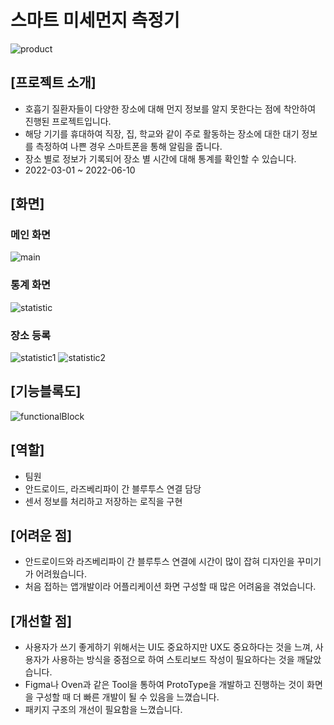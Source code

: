 # 스마트 미세먼지 측정기

![product](img/image05.png)

## [프로젝트 소개]

- 호흡기 질환자들이 다양한 장소에 대해 먼지 정보를 알지 못한다는 점에 착안하여 진행된 프로젝트입니다.
- 해당 기기를 휴대하여 직장, 집, 학교와 같이 주로 활동하는 장소에 대한 대기 정보를 측정하여 나쁜 경우 스마트폰을 통해 알림을 줍니다.
- 장소 별로 정보가 기록되어 장소 별 시간에 대해 통계를 확인할 수 있습니다.
- 2022-03-01 ~ 2022-06-10

## [화면]

### 메인 화면
![main](img/image04.png)

### 통계 화면
![statistic](img/image01.png)

### 장소 등록
![statistic1](img/image03.png) 
![statistic2](img/image02.png)

## [기능블록도]

![functionalBlock](img/image06.png)

## [역할]

- 팀원
- 안드로이드, 라즈베리파이 간 블루투스 연결 담당
- 센서 정보를 처리하고 저장하는 로직을 구현

## [어려운 점]

- 안드로이드와 라즈베리파이 간 블루투스 연결에 시간이 많이 잡혀 디자인을 꾸미기가 어려웠습니다.
- 처음 접하는 앱개발이라 어플리케이션 화면 구성할 때 많은 어려움을 겪었습니다.

## [개선할 점]

- 사용자가 쓰기 좋게하기 위해서는 UI도 중요하지만 UX도 중요하다는 것을 느껴, 사용자가 사용하는 방식을 중점으로 하여 스토리보드 작성이 필요하다는 것을 깨달았습니다.
- Figma나 Oven과 같은 Tool을 통하여 ProtoType을 개발하고 진행하는 것이 화면을 구성할 때 더 빠른 개발이 될 수 있음을 느꼈습니다.
- 패키지 구조의 개선이 필요함을 느꼈습니다.
